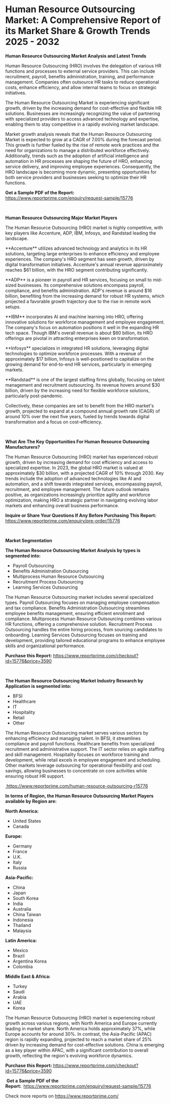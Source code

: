 <p><h1>Human Resource Outsourcing Market: A Comprehensive Report of its Market Share & Growth Trends 2025 - 2032</h1></p><p><strong>Human Resource Outsourcing Market Analysis and Latest Trends</strong></p>
<p><p>Human Resource Outsourcing (HRO) involves the delegation of various HR functions and processes to external service providers. This can include recruitment, payroll, benefits administration, training, and performance management. Companies often outsource HR tasks to reduce operational costs, enhance efficiency, and allow internal teams to focus on strategic initiatives.</p><p>The Human Resource Outsourcing Market is experiencing significant growth, driven by the increasing demand for cost-effective and flexible HR solutions. Businesses are increasingly recognizing the value of partnering with specialized providers to access advanced technology and expertise, enabling them to stay competitive in a rapidly evolving market landscape. </p><p>Market growth analysis reveals that the Human Resource Outsourcing Market is expected to grow at a CAGR of 7.00% during the forecast period. This growth is further fueled by the rise of remote work practices and the need for organizations to manage a distributed workforce effectively. Additionally, trends such as the adoption of artificial intelligence and automation in HR processes are shaping the future of HRO, enhancing service delivery, and improving employee experiences. Consequently, the HRO landscape is becoming more dynamic, presenting opportunities for both service providers and businesses seeking to optimize their HR functions.</p></p>
<p><strong>Get a Sample PDF of the Report:&nbsp;</strong> <a href="https://www.reportprime.com/enquiry/request-sample/15776?utm_campaign=2524&utm_medium=2&utm_source=Github&utm_content=ia&utm_term=20032025&utm_id=human-resource-outsourcing">https://www.reportprime.com/enquiry/request-sample/15776</a></p>
<p>&nbsp;</p>
<p><strong>Human Resource Outsourcing Major Market Players</strong></p>
<p><p>The Human Resource Outsourcing (HRO) market is highly competitive, with key players like Accenture, ADP, IBM, Infosys, and Randstad leading the landscape. </p><p>**Accenture** utilizes advanced technology and analytics in its HR solutions, targeting large enterprises to enhance efficiency and employee experiences. The company's HRO segment has seen growth, driven by digital transformation initiatives. Accenture's annual revenue approximately reaches $61 billion, with the HRO segment contributing significantly.</p><p>**ADP** is a pioneer in payroll and HR services, focusing on small to mid-sized businesses. Its comprehensive solutions encompass payroll, compliance, and benefits administration. ADP's revenue is around $16 billion, benefiting from the increasing demand for robust HR systems, which projected a favorable growth trajectory due to the rise in remote work setups.</p><p>**IBM** incorporates AI and machine learning into HRO, offering innovative solutions for workforce management and employee engagement. The company's focus on automation positions it well in the expanding HR tech space. Though IBM's overall revenue is about $60 billion, its HRO offerings are pivotal in attracting enterprises keen on transformation.</p><p>**Infosys** specializes in integrated HR solutions, leveraging digital technologies to optimize workforce processes. With a revenue of approximately $17 billion, Infosys is well-positioned to capitalize on the growing demand for end-to-end HR services, particularly in emerging markets.</p><p>**Randstad** is one of the largest staffing firms globally, focusing on talent management and recruitment outsourcing. Its revenue hovers around $30 billion, driven by the increasing need for flexible workforce solutions, particularly post-pandemic.</p><p>Collectively, these companies are set to benefit from the HRO market's growth, projected to expand at a compound annual growth rate (CAGR) of around 10% over the next five years, fueled by trends towards digital transformation and a focus on cost-efficiency.</p></p>
<p>&nbsp;</p>
<p><strong>What Are The Key Opportunities For Human Resource Outsourcing Manufacturers?</strong></p>
<p><p>The Human Resource Outsourcing (HRO) market has experienced robust growth, driven by increasing demand for cost efficiency and access to specialized expertise. In 2023, the global HRO market is valued at approximately $30 billion, with a projected CAGR of 10% through 2030. Key trends include the adoption of advanced technologies like AI and automation, and a shift towards integrated services, encompassing payroll, recruitment, and employee management. The future outlook remains positive, as organizations increasingly prioritize agility and workforce optimization, making HRO a strategic partner in navigating evolving labor markets and enhancing overall business performance.</p></p>
<p><strong>Inquire or Share Your Questions If Any Before Purchasing This Report:</strong> <a href="https://www.reportprime.com/enquiry/pre-order/15776?utm_campaign=2524&utm_medium=2&utm_source=Github&utm_content=ia&utm_term=20032025&utm_id=human-resource-outsourcing">https://www.reportprime.com/enquiry/pre-order/15776</a></p>
<p>&nbsp;</p>
<p><strong>Market Segmentation</strong></p>
<p><strong>The Human Resource Outsourcing Market Analysis by types is segmented into:</strong></p>
<p><ul><li>Payroll Outsourcing</li><li>Benefits Administration Outsourcing</li><li>Multiprocess Human Resource Outsourcing</li><li>Recruitment Process Outsourcing</li><li>Learning Services Outsourcing</li></ul></p>
<p><p>The Human Resource Outsourcing market includes several specialized types. Payroll Outsourcing focuses on managing employee compensation and tax compliance. Benefits Administration Outsourcing streamlines employee benefits management, ensuring efficient enrollment and compliance. Multiprocess Human Resource Outsourcing combines various HR functions, offering a comprehensive solution. Recruitment Process Outsourcing handles the entire hiring process, from sourcing candidates to onboarding. Learning Services Outsourcing focuses on training and development, providing tailored educational programs to enhance employee skills and organizational performance.</p></p>
<p><strong>Purchase this Report:&nbsp;</strong><a href="https://www.reportprime.com/checkout?id=15776&price=3590&utm_campaign=2524&utm_medium=2&utm_source=Github&utm_content=ia&utm_term=20032025&utm_id=human-resource-outsourcing">https://www.reportprime.com/checkout?id=15776&price=3590</a></p>
<p>&nbsp;</p>
<p><strong>The Human Resource Outsourcing Market Industry Research by Application is segmented into:</strong></p>
<p><ul><li>BFSI</li><li>Healthcare</li><li>IT</li><li>Hospitality</li><li>Retail</li><li>Other</li></ul></p>
<p><p>The Human Resource Outsourcing market serves various sectors by enhancing efficiency and managing talent. In BFSI, it streamlines compliance and payroll functions. Healthcare benefits from specialized recruitment and administrative support. The IT sector relies on agile staffing and skill management. Hospitality focuses on workforce training and development, while retail excels in employee engagement and scheduling. Other markets leverage outsourcing for operational flexibility and cost savings, allowing businesses to concentrate on core activities while ensuring robust HR support.</p></p>
<p><a href="https://www.reportprime.com/human-resource-outsourcing-r15776?utm_campaign=2524&utm_medium=2&utm_source=Github&utm_content=ia&utm_term=20032025&utm_id=human-resource-outsourcing">&nbsp;https://www.reportprime.com/human-resource-outsourcing-r15776</a></p>
<p><strong>In terms of Region, the Human Resource Outsourcing Market Players available by Region are:</strong></p>
<p>
    <p> <strong> North America: </strong>
        <ul>
            <li>United States</li>
            <li>Canada</li>
        </ul>
        </p> 
    <p> <strong> Europe: </strong>
        <ul>
            <li>Germany</li>
            <li>France</li>
            <li>U.K.</li>
            <li>Italy</li>
            <li>Russia</li>
        </ul>
        </p> 
    <p> <strong> Asia-Pacific: </strong>
        <ul>
            <li>China</li>
            <li>Japan</li>
            <li>South Korea</li>
            <li>India</li>
            <li>Australia</li>
            <li>China Taiwan</li>
            <li>Indonesia</li>
            <li>Thailand</li>
            <li>Malaysia</li>
        </ul>
        </p> 
    <p> <strong> Latin America: </strong>
        <ul>
            <li>Mexico</li>
            <li>Brazil</li>
            <li>Argentina Korea</li>
            <li>Colombia</li>
        </ul>
        </p> 
    <p> <strong> Middle East & Africa: </strong>
        <ul>
            <li>Turkey</li>
            <li>Saudi</li>
            <li>Arabia</li>
            <li>UAE</li>
            <li>Korea</li>
        </ul>
    </p>
    </p>
<p><p>The Human Resource Outsourcing (HRO) market is experiencing robust growth across various regions, with North America and Europe currently leading in market share. North America holds approximately 37%, while Europe accounts for around 30%. In contrast, the Asia-Pacific (APAC) region is rapidly expanding, projected to reach a market share of 25% driven by increasing demand for cost-effective solutions. China is emerging as a key player within APAC, with a significant contribution to overall growth, reflecting the region's evolving workforce dynamics.</p></p>
<p><strong>Purchase this Report: </strong><a href="https://www.reportprime.com/checkout?id=15776&price=3590&utm_campaign=2524&utm_medium=2&utm_source=Github&utm_content=ia&utm_term=20032025&utm_id=human-resource-outsourcing">https://www.reportprime.com/checkout?id=15776&price=3590</a></p>
<p>&nbsp;<strong>Get a Sample PDF of the Report:&nbsp;&nbsp;</strong><a href="https://www.reportprime.com/enquiry/request-sample/15776?utm_campaign=2524&utm_medium=2&utm_source=Github&utm_content=ia&utm_term=20032025&utm_id=human-resource-outsourcing">https://www.reportprime.com/enquiry/request-sample/15776</a></p>
<p><strong></strong></p>
<p>Check more reports on <a href="https://www.reportprime.com/?utm_campaign=2524&utm_medium=2&utm_source=Github&utm_content=ia&utm_term=20032025&utm_id=human-resource-outsourcing">https://www.reportprime.com/</a></p>